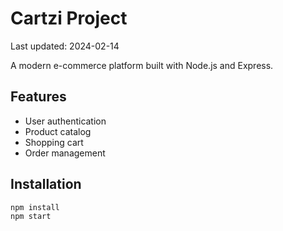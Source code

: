# Cartzi Project

Last updated: 2024-02-14

A modern e-commerce platform built with Node.js and Express.

## Features
- User authentication
- Product catalog
- Shopping cart
- Order management

## Installation
```bash
npm install
npm start
```